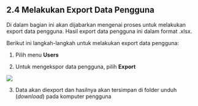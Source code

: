 ## **2.4 Melakukan Export Data Pengguna**

Di dalam bagian ini akan dijabarkan mengenai proses untuk melakukan export data pengguna. Hasil export data pengguna ini dalam 
format .xlsx.

Berikut ini langkah-langkah untuk melakukan export data pengguna:

1. Pilih menu **Users**

2. Untuk mengekspor data pengguna, pilih **Export**

![](media/01611ee2f843067ef34c8c67fe427674.png)

3. Data akan diexport dan hasilnya akan tersimpan di folder unduh (*download*) pada komputer pengguna